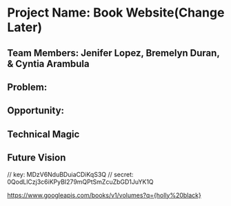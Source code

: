 # Project Name: Book Website(Change Later)

## Team Members: Jenifer Lopez, Bremelyn Duran, & Cyntia Arambula

## Problem: 

## Opportunity: 

## Technical Magic

## Future Vision

// key: MDzV6NduBDuiaCDiKqS3Q
// secret: 0QodLlCzj3c6iKPyBI279mQPtSmZcuZbGD1JuYK1Q

https://www.googleapis.com/books/v1/volumes?q={holly%20black}
